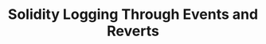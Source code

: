 ---
authors:
- Tyler John Haden
tags:
- ethereum
- blockchain
date: 
title: Solidity Logging Through Events and Reverts
image: 
---